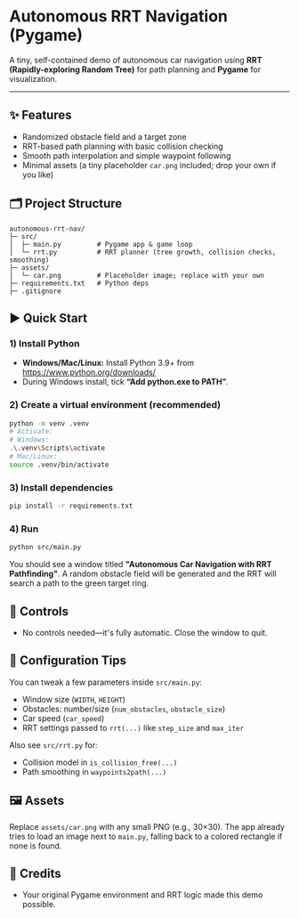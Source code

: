 # Autonomous RRT Navigation (Pygame)

A tiny, self-contained demo of autonomous car navigation using **RRT (Rapidly-exploring Random Tree)** for path planning and **Pygame** for visualization.

---

## ✨ Features
- Randomized obstacle field and a target zone
- RRT-based path planning with basic collision checking
- Smooth path interpolation and simple waypoint following
- Minimal assets (a tiny placeholder `car.png` included; drop your own if you like)

## 🗂 Project Structure
```
autonomous-rrt-nav/
├─ src/
│  ├─ main.py         # Pygame app & game loop
│  └─ rrt.py          # RRT planner (tree growth, collision checks, smoothing)
├─ assets/
│  └─ car.png         # Placeholder image; replace with your own
├─ requirements.txt   # Python deps
├─ .gitignore
```

## ▶️ Quick Start

### 1) Install Python
- **Windows/Mac/Linux:** Install Python 3.9+ from https://www.python.org/downloads/
- During Windows install, tick **“Add python.exe to PATH”**.

### 2) Create a virtual environment (recommended)
```bash
python -m venv .venv
# Activate:
# Windows:
.\.venv\Scripts\activate
# Mac/Linux:
source .venv/bin/activate
```

### 3) Install dependencies
```bash
pip install -r requirements.txt
```

### 4) Run
```bash
python src/main.py
```

You should see a window titled **"Autonomous Car Navigation with RRT Pathfinding"**. A random obstacle field will be generated and the RRT will search a path to the green target ring.

## 🧩 Controls
- No controls needed—it's fully automatic. Close the window to quit.

## 🔧 Configuration Tips
You can tweak a few parameters inside `src/main.py`:
- Window size (`WIDTH`, `HEIGHT`)
- Obstacles: number/size (`num_obstacles`, `obstacle_size`)
- Car speed (`car_speed`)
- RRT settings passed to `rrt(...)` like `step_size` and `max_iter`

Also see `src/rrt.py` for:
- Collision model in `is_collision_free(...)`
- Path smoothing in `waypoints2path(...)`

## 🖼️ Assets
Replace `assets/car.png` with any small PNG (e.g., 30×30). The app already tries to load an image next to `main.py`, falling back to a colored rectangle if none is found.

## 🙌 Credits
- Your original Pygame environment and RRT logic made this demo possible.
